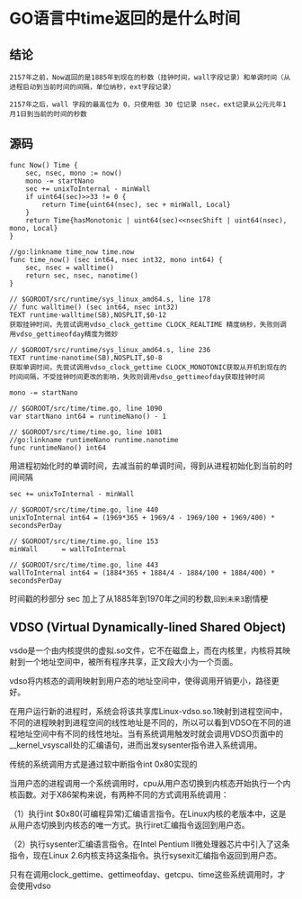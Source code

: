 # GO语言中time返回的是什么时间

## 结论
    2157年之前，Now返回的是1885年到现在的秒数（挂钟时间，wall字段记录）和单调时间（从进程启动到当前时间的间隔，单位纳秒，ext字段记录）

    2157年之后，wall 字段的最高位为 0，只使用低 30 位记录 nsec，ext记录从公元元年1月1日到当前的时间的秒数


## 源码

```
func Now() Time {
    sec, nsec, mono := now()
    mono -= startNano
    sec += unixToInternal - minWall
    if uint64(sec)>>33 != 0 {
        return Time{uint64(nsec), sec + minWall, Local}
    }
    return Time{hasMonotonic | uint64(sec)<<nsecShift | uint64(nsec), mono, Local}
}

//go:linkname time_now time.now
func time_now() (sec int64, nsec int32, mono int64) {
	sec, nsec = walltime()
	return sec, nsec, nanotime()
}

// $GOROOT/src/runtime/sys_linux_amd64.s, line 178
// func walltime() (sec int64, nsec int32)
TEXT runtime·walltime(SB),NOSPLIT,$0-12
获取挂钟时间，先尝试调用vdso_clock_gettime CLOCK_REALTIME 精度纳秒，失败则调用vdso_gettimeofday精度为微妙

// $GOROOT/src/runtime/sys_linux_amd64.s, line 236
TEXT runtime·nanotime(SB),NOSPLIT,$0-8
获取单调时间，先尝试调用vdso_clock_gettime CLOCK_MONOTONIC获取从开机到现在的时间间隔，不受挂钟时间更改的影响，失败则调用vdso_gettimeofday获取挂钟时间
```

```
mono -= startNano

// $GOROOT/src/time/time.go, line 1090
var startNano int64 = runtimeNano() - 1

// $GOROOT/src/time/time.go, line 1081
//go:linkname runtimeNano runtime.nanotime
func runtimeNano() int64
```
用进程初始化时的单调时间，去减当前的单调时间，得到从进程初始化到当前的时间间隔

```
sec += unixToInternal - minWall

// $GOROOT/src/time/time.go, line 440
unixToInternal int64 = (1969*365 + 1969/4 - 1969/100 + 1969/400) * secondsPerDay

// $GOROOT/src/time/time.go, line 153
minWall      = wallToInternal

// $GOROOT/src/time/time.go, line 443
wallToInternal int64 = (1884*365 + 1884/4 - 1884/100 + 1884/400) * secondsPerDay
```

时间戳的秒部分 sec 加上了从1885年到1970年之间的秒数,`回到未来3`剧情梗

## VDSO (Virtual Dynamically-lined Shared Object)

vsdo是一个由内核提供的虚拟.so文件，它不在磁盘上，而在内核里，内核将其映射到一个地址空间中，被所有程序共享，正文段大小为一个页面。

vdso将内核态的调用映射到用户态的地址空间中，使得调用开销更小，路径更好。

在用户运行新的进程时，系统会将该共享库Linux-vdso.so.1映射到进程空间中，不同的进程映射到进程空间的线性地址是不同的，所以可以看到VDSO在不同的进程地址空间中有不同的线性地址。当有系统调用触发时就会调用VDSO页面中的__kernel_vsyscall处的汇编语句，进而出发sysenter指令进入系统调用。

传统的系统调用方式是通过软中断指令int 0x80实现的

当用户态的进程调用一个系统调用时，cpu从用户态切换到内核态开始执行一个内核函数。对于X86架构来说，有两种不同的方式调用系统调用：

（1）执行int $0x80(可编程异常)汇编语言指令。在Linux内核的老版本中，这是从用户态切换到内核态的唯一方式。执行iret汇编指令返回到用户态。

（2）执行sysenter汇编语言指令。在Intel Pentium II微处理器芯片中引入了这条指令，现在Linux 2.6内核支持这条指令。执行sysexit汇编指令返回到用户态。


只有在调用clock_gettime、gettimeofday、getcpu、time这些系统调用时，才会使用vdso